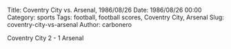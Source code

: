 Title: Coventry City vs. Arsenal, 1986/08/26
Date: 1986/08/26 00:00
Category: sports
Tags: football, football scores, Coventry City, Arsenal
Slug: coventry-city-vs-arsenal
Author: carbonero


Coventry City 2 - 1 Arsenal
